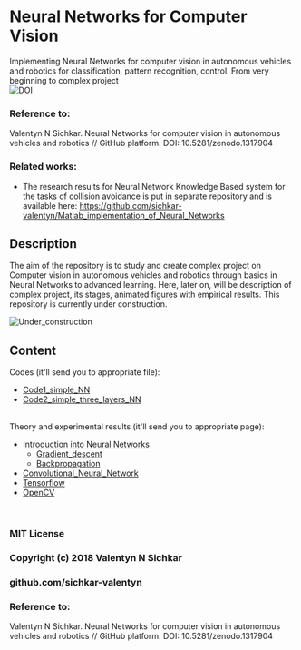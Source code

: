 # Neural Networks for Computer Vision
Implementing Neural Networks for computer vision in autonomous vehicles and robotics for classification, pattern recognition, control. From very beginning to complex project
<br/>[![DOI](https://zenodo.org/badge/DOI/10.5281/zenodo.1317904.svg)](https://doi.org/10.5281/zenodo.1317904)

### Reference to:
Valentyn N Sichkar. Neural Networks for computer vision in autonomous vehicles and robotics // GitHub platform. DOI: 10.5281/zenodo.1317904

### Related works:
* The research results for Neural Network Knowledge Based system for the tasks of collision avoidance is put in separate repository and is available here: https://github.com/sichkar-valentyn/Matlab_implementation_of_Neural_Networks

## Description
The aim of the repository is to study and create complex project on Computer vision in autonomous vehicles and robotics through basics in Neural Networks to advanced learning. Here, later on, will be description of complex project, its stages, animated figures with empirical results. This repository is currently under construction.

![Under_construction](https://github.com/sichkar-valentyn/Neural_Networks_for_Computer_Vision/blob/master/images/under_construction.png)

## Content
Codes (it'll send you to appropriate file):
* [Code1_simple_NN](https://github.com/sichkar-valentyn/Neural_Networks_for_Computer_Vision/blob/master/Codes/Code1_simple_NN.py)
* [Code2_simple_three_layers_NN](https://github.com/sichkar-valentyn/Neural_Networks_for_Computer_Vision/blob/master/Codes/Code2_simple_three_layers_NN.py)

<br/>
Theory and experimental results (it'll send you to appropriate page):

* [Introduction into Neural Networks](https://github.com/sichkar-valentyn/Neural_Networks_for_Computer_Vision/blob/master/Theory/Introduction.md)
    * [Gradient_descent](https://github.com/sichkar-valentyn/Neural_Networks_for_Computer_Vision/blob/master/Theory/Gradient_descent.md)
    * [Backpropagation](https://github.com/sichkar-valentyn/Neural_Networks_for_Computer_Vision/blob/master/Theory/Backpropagation.md)
* [Convolutional_Neural_Network](https://github.com/sichkar-valentyn/Neural_Networks_for_Computer_Vision/blob/master/Theory/Convolutional_Neural_Network.md)
* [Tensorflow](https://github.com/sichkar-valentyn/Neural_Networks_for_Computer_Vision/blob/master/Theory/Tensorflow.md)
* [OpenCV](https://github.com/sichkar-valentyn/Neural_Networks_for_Computer_Vision/blob/master/Theory/OpenCV.md)

<br/>

### MIT License
### Copyright (c) 2018 Valentyn N Sichkar
### github.com/sichkar-valentyn
### Reference to:
Valentyn N Sichkar. Neural Networks for computer vision in autonomous vehicles and robotics // GitHub platform. DOI: 10.5281/zenodo.1317904
